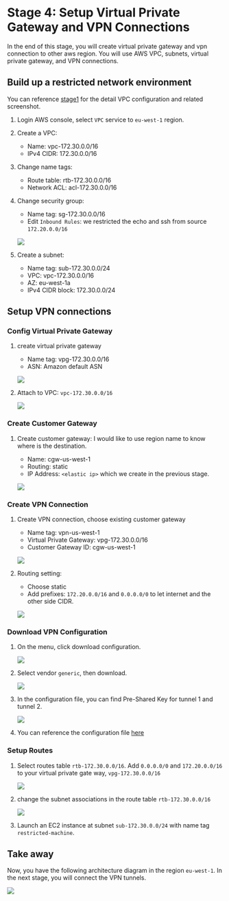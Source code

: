 # Stage 4: Setup Virtual Private Gateway and VPN Connections

In the end of this stage, you will create virtual private gateway and vpn connection to other aws region. You will use AWS VPC, subnets, virtual private gateway, and VPN connections.

## Build up a restricted network environment

You can reference [stage1](stage1.md) for the detail VPC configuration and related screenshot.

1. Login AWS console, select `VPC` service to `eu-west-1` region.
2. Create a VPC:
	- Name: vpc-172.30.0.0/16
	- IPv4 CIDR: 172.30.0.0/16
3. Change name tags:
	- Route table: rtb-172.30.0.0/16
	- Network ACL: acl-172.30.0.0/16
4. Change security group:
	- Name tag: sg-172.30.0.0/16
	- Edit `Inbound Rules`: we restricted the echo and ssh from source `172.20.0.0/16`
	
	![](images/lab4/0-sg-inbound-rules.png)
	
5. Create a subnet:
	- Name tag: sub-172.30.0.0/24
	- VPC: vpc-172.30.0.0/16
	- AZ: eu-west-1a
	- IPv4 CIDR block: 172.30.0.0/24

## Setup VPN connections

### Config Virtual Private Gateway
1. create virtual private gateway
	- Name tag: vpg-172.30.0.0/16
	- ASN: Amazon default ASN
	
	![](images/lab4/1-vpg-creation.png)
	
2. Attach to VPC: `vpc-172.30.0.0/16`

	![](images/lab4/2-vpg-attach.png)

### Create Customer Gateway
1. Create customer gateway: I would like to use region name to know where is the destination.
	- Name: cgw-us-west-1
	- Routing: static
	- IP Address: `<elastic ip>` which we create in the previous stage.
	
	![](images/lab4/3-cgw-creation.png)
	
### Create VPN Connection

1. Create VPN connection, choose existing customer gateway
	- Name tag: vpn-us-west-1
	- Virtual Private Gateway: vpg-172.30.0.0/16
	- Customer Gateway ID: cgw-us-west-1
	
	![](images/lab4/4-vpn-creation.png)
	
2. Routing setting:
	- Choose static
	- Add prefixes: `172.20.0.0/16` and `0.0.0.0/0` to let internet and the other side CIDR.
	
	![](images/lab4/5-vpn-routing.png)
	
### Download VPN Configuration

1. On the menu, click download configuration.

	![](images/lab4/6-vpn-download-configuration.png)

2. Select vendor `generic`, then download.

	![](images/lab4/7-vpn-generic-configuration.png)
	
3. In the configuration file, you can find Pre-Shared Key for tunnel 1 and tunnel 2.

	![](images/lab4/8-vpn-pre-sharekey.png)
	
4. You can reference the configuration file [here](config/vpn-13.57.126.76.txt)

### Setup Routes

1. Select routes table `rtb-172.30.0.0/16`. Add `0.0.0.0/0` and `172.20.0.0/16` to your virtual private gate way, `vpg-172.30.0.0/16`

	![](images/lab4/9-rtb-vgw.png)

2. change the subnet associations in the route table `rtb-172.30.0.0/16` 

	![](images/lab4/10-rtb-subnet.png)

3. Launch an EC2 instance at subnet `sub-172.30.0.0/24` with name tag `restricted-machine`.

## Take away

Now, you have the following architecture diagram in the region `eu-west-1`. In the next stage, you will connect the VPN tunnels.

![](images/lab4/11-architect.png)
